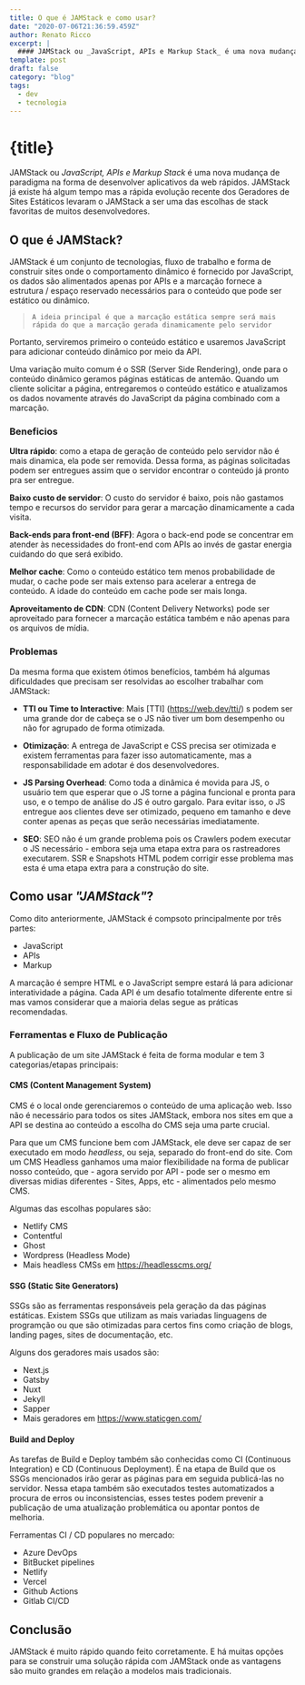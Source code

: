 ```yaml
---
title: O que é JAMStack e como usar?
date: "2020-07-06T21:36:59.459Z"
author: Renato Ricco
excerpt: |
  #### JAMStack ou _JavaScript, APIs e Markup Stack_ é uma nova mudança de paradigma na forma de desenvolver aplicativos da web rápidos..
template: post
draft: false
category: "blog"
tags:
  - dev
  - tecnologia
---
```


# {title}

JAMStack ou _JavaScript, APIs e Markup Stack_ é uma nova mudança de paradigma na forma de desenvolver aplicativos da web rápidos. JAMStack já existe há algum tempo mas a rápida evolução recente dos Geradores de Sites Estáticos levaram o JAMStack a ser uma das escolhas de stack favoritas de muitos desenvolvedores.

## O que é JAMStack?

JAMStack é um conjunto de tecnologias, fluxo de trabalho e forma de construir sites onde o comportamento dinâmico é fornecido por JavaScript, os dados são alimentados apenas por APIs e a marcação fornece a estrutura / espaço reservado necessários para o conteúdo que pode ser estático ou dinâmico.

>     A ideia principal é que a marcação estática sempre será mais rápida do que a marcação gerada dinamicamente pelo servidor

Portanto, serviremos primeiro o conteúdo estático e usaremos JavaScript para adicionar conteúdo dinâmico por meio da API.

Uma variação muito comum é o SSR (Server Side Rendering), onde para o conteúdo dinâmico geramos páginas estáticas de antemão. Quando um cliente solicitar a página, entregaremos o conteúdo estático e atualizamos os dados novamente através do JavaScript da página combinado com a marcação.

### Beneficios

**Ultra rápido**: como a etapa de geração de conteúdo pelo servidor não é mais dinamica, ela pode ser removida. Dessa forma, as páginas solicitadas podem ser entregues assim que o servidor encontrar o conteúdo já pronto pra ser entregue.

**Baixo custo de servidor**: O custo do servidor é baixo, pois não gastamos tempo e recursos do servidor para gerar a marcação dinamicamente a cada visita.

**Back-ends para front-end (BFF)**: Agora o back-end pode se concentrar em atender às necessidades do front-end com APIs ao invés de gastar energia cuidando do que será exibido.

**Melhor cache**: Como o conteúdo estático tem menos probabilidade de mudar, o cache pode ser mais extenso para acelerar a entrega de conteúdo. A idade do conteúdo em cache pode ser mais longa.

**Aproveitamento de CDN**: CDN (Content Delivery Networks) pode ser aproveitado para fornecer a marcação estática também e não apenas para os arquivos de mídia.

### Problemas

Da mesma forma que existem ótimos benefícios, também há algumas dificuldades que precisam ser resolvidas ao escolher trabalhar com JAMStack:

- **TTI ou Time to Interactive**: Mais [TTI] (https://web.dev/tti/) s podem ser uma grande dor de cabeça se o JS não tiver um bom desempenho ou não for agrupado de forma otimizada.

- **Otimização**: A entrega de JavaScript e CSS precisa ser otimizada e existem ferramentas para fazer isso automaticamente, mas a responsabilidade em adotar é dos desenvolvedores.

- **JS Parsing Overhead**: Como toda a dinâmica é movida para JS, o usuário tem que esperar que o JS torne a página funcional e pronta para uso, e o tempo de análise do JS é outro gargalo. Para evitar isso, o JS entregue aos clientes deve ser otimizado, pequeno em tamanho e deve conter apenas as peças que serão necessárias imediatamente.

- **SEO**: SEO não é um grande problema pois os Crawlers podem executar o JS necessário - embora seja uma etapa extra para os rastreadores executarem. SSR e Snapshots HTML podem corrigir esse problema mas esta é uma etapa extra para a construção do site.

## Como usar _"JAMStack"_?

Como dito anteriormente, JAMStack é compsoto principalmente por três partes:

- JavaScript
- APIs
- Markup

A marcação é sempre HTML e o JavaScript sempre estará lá para adicionar interatividade a página. Cada API é um desafio totalmente diferente entre si mas vamos considerar que a maioria delas segue as práticas recomendadas.

### Ferramentas e Fluxo de Publicação

A publicação de um site JAMStack é feita de forma modular e tem 3 categorias/etapas principais:

#### CMS (Content Management System)

CMS é o local onde gerenciaremos o conteúdo de uma aplicação web. Isso não é necessário para todos os sites JAMStack, embora nos sites em que a API se destina ao conteúdo a escolha do CMS seja uma parte crucial.

Para que um CMS funcione bem com JAMStack, ele deve ser capaz de ser executado em modo _headless_, ou seja, separado do front-end do site. Com um CMS Headless ganhamos uma maior flexibilidade na forma de publicar nosso conteúdo, que - agora servido por API - pode ser o mesmo em diversas midias diferentes - Sites, Apps, etc - alimentados pelo mesmo CMS.

Algumas das escolhas populares são:

- Netlify CMS
- Contentful
- Ghost
- Wordpress (Headless Mode)
- Mais headless CMSs em https://headlesscms.org/

#### SSG (Static Site Generators)

SSGs são as ferramentas responsáveis pela geração da das páginas estáticas. Existem SSGs que utilizam as mais variadas linguagens de programção ou que são otimizadas para certos fins como criação de blogs, landing pages, sites de documentação, etc.

Alguns dos geradores mais usados são:

- Next.js
- Gatsby
- Nuxt
- Jekyll
- Sapper
- Mais geradores em https://www.staticgen.com/

#### Build and Deploy

As tarefas de Build e Deploy também são conhecidas como CI (Continuous Integration) e CD (Continuous Deployment). É na etapa de Build que os SSGs mencionados irão gerar as páginas para em seguida publicá-las no servidor. Nessa etapa também são executados testes automatizados a procura de erros ou inconsistencias, esses testes podem prevenir a publicação de uma atualização problemática ou apontar pontos de melhoria.

Ferramentas CI / CD populares no mercado:

- Azure DevOps
- BitBucket pipelines
- Netlify
- Vercel
- Github Actions
- Gitlab CI/CD

## Conclusão

JAMStack é muito rápido quando feito corretamente. E há muitas opções para se construir uma solução rápida com JAMStack onde as vantagens são muito grandes em relação a modelos mais tradicionais.
